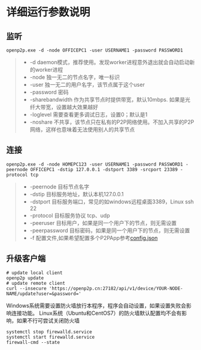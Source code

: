 # 详细运行参数说明

## 监听
```
openp2p.exe -d -node OFFICEPC1 -user USERNAME1 -password PASSWORD1  
```
>* -d daemon模式，推荐使用。发现worker进程意外退出就会自动启动新的worker进程
>* -node 独一无二的节点名字，唯一标识
>* -user 独一无二的用户名字，该节点属于这个user
>* -password 密码
>* -sharebandwidth 作为共享节点时提供带宽，默认10mbps. 如果是光纤大带宽，设置越大效果越好
>* -loglevel 需要查看更多调试日志，设置0；默认是1
>* -noshare 不共享，该节点只在私有的P2P网络使用。不加入共享的P2P网络，这样也意味着无法使用别人的共享节点

## 连接
```
openp2p.exe -d -node HOMEPC123 -user USERNAME1 -password PASSWORD1 -peernode OFFICEPC1 -dstip 127.0.0.1 -dstport 3389 -srcport 23389 -protocol tcp
```
>* -peernode 目标节点名字
>* -dstip 目标服务地址，默认本机127.0.0.1
>* -dstport 目标服务端口，常见的如windows远程桌面3389，Linux ssh 22
>* -protocol 目标服务协议 tcp、udp
>* -peeruser 目标用户，如果是同一个用户下的节点，则无需设置
>* -peerpassword 目标密码，如果是同一个用户下的节点，则无需设置
>* -f 配置文件,如果希望配置多个P2PApp参考[config.json](/config.json)

## 升级客户端
```
# update local client
openp2p update  
# update remote client
curl --insecure 'https://openp2p.cn:27182/api/v1/device/YOUR-NODE-NAME/update?user=&password='
```

Windows系统需要设置防火墙放行本程序，程序会自动设置，如果设置失败会影响连接功能。
Linux系统（Ubuntu和CentOS7）的防火墙默认配置均不会有影响，如果不行可尝试关闭防火墙
```
systemctl stop firewalld.service
systemctl start firewalld.service
firewall-cmd --state
```